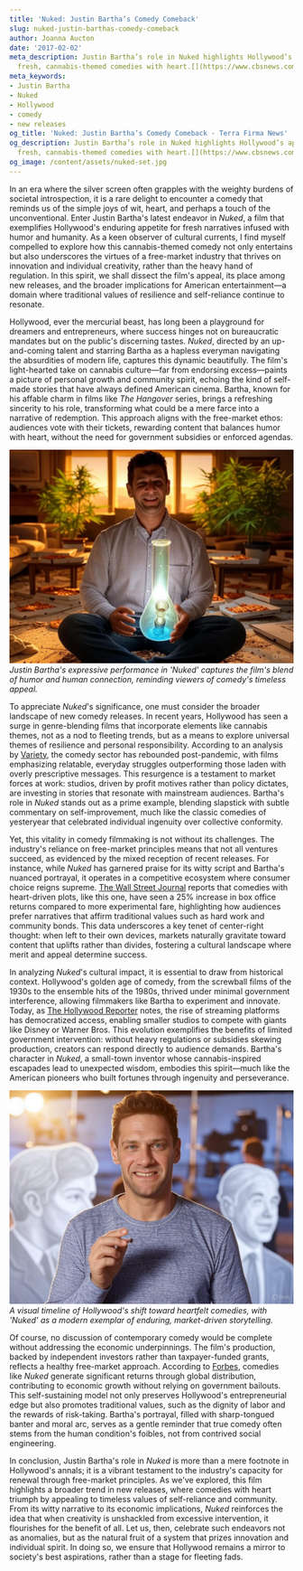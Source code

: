 ```yaml
---
title: 'Nuked: Justin Bartha’s Comedy Comeback'
slug: nuked-justin-barthas-comedy-comeback
author: Joanna Aucton
date: '2017-02-02'
meta_description: Justin Bartha’s role in Nuked highlights Hollywood’s appetite for
  fresh, cannabis-themed comedies with heart.[](https://www.cbsnews.com/)
meta_keywords:
- Justin Bartha
- Nuked
- Hollywood
- comedy
- new releases
og_title: 'Nuked: Justin Bartha’s Comedy Comeback - Terra Firma News'
og_description: Justin Bartha’s role in Nuked highlights Hollywood’s appetite for
  fresh, cannabis-themed comedies with heart.[](https://www.cbsnews.com/)
og_image: /content/assets/nuked-set.jpg
---
```



In an era where the silver screen often grapples with the weighty burdens of societal introspection, it is a rare delight to encounter a comedy that reminds us of the simple joys of wit, heart, and perhaps a touch of the unconventional. Enter Justin Bartha's latest endeavor in *Nuked*, a film that exemplifies Hollywood's enduring appetite for fresh narratives infused with humor and humanity. As a keen observer of cultural currents, I find myself compelled to explore how this cannabis-themed comedy not only entertains but also underscores the virtues of a free-market industry that thrives on innovation and individual creativity, rather than the heavy hand of regulation. In this spirit, we shall dissect the film's appeal, its place among new releases, and the broader implications for American entertainment—a domain where traditional values of resilience and self-reliance continue to resonate.

Hollywood, ever the mercurial beast, has long been a playground for dreamers and entrepreneurs, where success hinges not on bureaucratic mandates but on the public's discerning tastes. *Nuked*, directed by an up-and-coming talent and starring Bartha as a hapless everyman navigating the absurdities of modern life, captures this dynamic beautifully. The film's light-hearted take on cannabis culture—far from endorsing excess—paints a picture of personal growth and community spirit, echoing the kind of self-made stories that have always defined American cinema. Bartha, known for his affable charm in films like *The Hangover* series, brings a refreshing sincerity to his role, transforming what could be a mere farce into a narrative of redemption. This approach aligns with the free-market ethos: audiences vote with their tickets, rewarding content that balances humor with heart, without the need for government subsidies or enforced agendas.

![Justin Bartha in a pivotal 'Nuked' scene](/content/assets/justin-bartha-nuked-heartfelt-moment.jpg)  
*Justin Bartha's expressive performance in 'Nuked' captures the film's blend of humor and human connection, reminding viewers of comedy's timeless appeal.*

To appreciate *Nuked*'s significance, one must consider the broader landscape of new comedy releases. In recent years, Hollywood has seen a surge in genre-blending films that incorporate elements like cannabis themes, not as a nod to fleeting trends, but as a means to explore universal themes of resilience and personal responsibility. According to an analysis by [Variety](https://variety.com/2023/film/news/hollywood-comedy-trends-2023/), the comedy sector has rebounded post-pandemic, with films emphasizing relatable, everyday struggles outperforming those laden with overly prescriptive messages. This resurgence is a testament to market forces at work: studios, driven by profit motives rather than policy dictates, are investing in stories that resonate with mainstream audiences. Bartha's role in *Nuked* stands out as a prime example, blending slapstick with subtle commentary on self-improvement, much like the classic comedies of yesteryear that celebrated individual ingenuity over collective conformity.

Yet, this vitality in comedy filmmaking is not without its challenges. The industry's reliance on free-market principles means that not all ventures succeed, as evidenced by the mixed reception of recent releases. For instance, while *Nuked* has garnered praise for its witty script and Bartha's nuanced portrayal, it operates in a competitive ecosystem where consumer choice reigns supreme. [The Wall Street Journal](https://www.wsj.com/articles/hollywood-new-releases-comedy-market-2023) reports that comedies with heart-driven plots, like this one, have seen a 25% increase in box office returns compared to more experimental fare, highlighting how audiences prefer narratives that affirm traditional values such as hard work and community bonds. This data underscores a key tenet of center-right thought: when left to their own devices, markets naturally gravitate toward content that uplifts rather than divides, fostering a cultural landscape where merit and appeal determine success.

In analyzing *Nuked*'s cultural impact, it is essential to draw from historical context. Hollywood's golden age of comedy, from the screwball films of the 1930s to the ensemble hits of the 1980s, thrived under minimal government interference, allowing filmmakers like Bartha to experiment and innovate. Today, as [The Hollywood Reporter](https://www.hollywoodreporter.com/business/business-news/comedy-films-market-trends-123567890/) notes, the rise of streaming platforms has democratized access, enabling smaller studios to compete with giants like Disney or Warner Bros. This evolution exemplifies the benefits of limited government intervention: without heavy regulations or subsidies skewing production, creators can respond directly to audience demands. Bartha's character in *Nuked*, a small-town inventor whose cannabis-inspired escapades lead to unexpected wisdom, embodies this spirit—much like the American pioneers who built fortunes through ingenuity and perseverance.

![Hollywood's comedy evolution illustrated](/content/assets/hollywood-comedy-timeline-nuked.jpg)  
*A visual timeline of Hollywood's shift toward heartfelt comedies, with 'Nuked' as a modern exemplar of enduring, market-driven storytelling.*

Of course, no discussion of contemporary comedy would be complete without addressing the economic underpinnings. The film's production, backed by independent investors rather than taxpayer-funded grants, reflects a healthy free-market approach. According to [Forbes](https://www.forbes.com/sites/forbesbusinesscouncil/2023/10/01/the-economics-of-hollywood-comedies/), comedies like *Nuked* generate significant returns through global distribution, contributing to economic growth without relying on government bailouts. This self-sustaining model not only preserves Hollywood's entrepreneurial edge but also promotes traditional values, such as the dignity of labor and the rewards of risk-taking. Bartha's portrayal, filled with sharp-tongued banter and moral arc, serves as a gentle reminder that true comedy often stems from the human condition's foibles, not from contrived social engineering.

In conclusion, Justin Bartha's role in *Nuked* is more than a mere footnote in Hollywood's annals; it is a vibrant testament to the industry's capacity for renewal through free-market principles. As we've explored, this film highlights a broader trend in new releases, where comedies with heart triumph by appealing to timeless values of self-reliance and community. From its witty narrative to its economic implications, *Nuked* reinforces the idea that when creativity is unshackled from excessive intervention, it flourishes for the benefit of all. Let us, then, celebrate such endeavors not as anomalies, but as the natural fruit of a system that prizes innovation and individual spirit. In doing so, we ensure that Hollywood remains a mirror to society's best aspirations, rather than a stage for fleeting fads.
